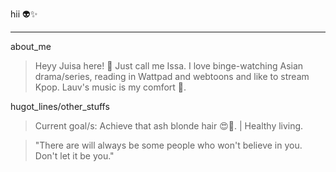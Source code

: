 hii :alien::sparkles:
***
about_me
>Heyy Juisa here! :wave: Just call me Issa. I love binge-watching Asian drama/series, reading in Wattpad and webtoons and like to stream Kpop. Lauv's music is my comfort :purple_heart:.

hugot_lines/other_stuffs

> Current goal/s: Achieve that ash blonde hair :heart_eyes::yellow_heart:. |  Healthy living. 

> "There are will always be some people who won't believe in you. Don't let it be you."
